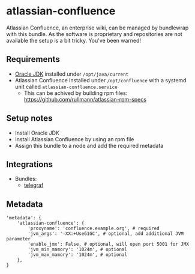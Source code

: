 # atlassian-confluence

Atlassian Confluence, an enterprise wiki, can be managed by bundlewrap with this bundle.
As the software is proprietary and repositories are not available the setup is a bit tricky. You've been warned!

## Requirements

* [Oracle JDK](https://gist.github.com/rullmann/e909ec68b66ac711bf441188dbea93c0) installed under `/opt/java/current`
* Atlassian Confluence installed under `/opt/confluence` with a systemd unit called `atlassian-confluence.service`
  * This can be achived by building rpm files: https://github.com/rullmann/atlassian-rpm-specs

## Setup notes

* Install Oracle JDK
* Install Atlassian Confluence by using an rpm file
* Assign this bundle to a node and add the required metadata

## Integrations

* Bundles:
  * [telegraf](https://github.com/rullmann/bundlewrap-telegraf)

## Metadata

    'metadata': {
        'atlassian-confluence': {
            'proxyname': 'confluence.example.org', # required
            'jvm_args': '-XX:+UseG1GC', # optional, add additional JVM parameter
            'enable_jmx': False, # optional, will open port 5001 for JMX
            'jvm_min_mamory': '1024m', # optional
            'jvm_max_mamory': '1024m', # optional
        },
    }
